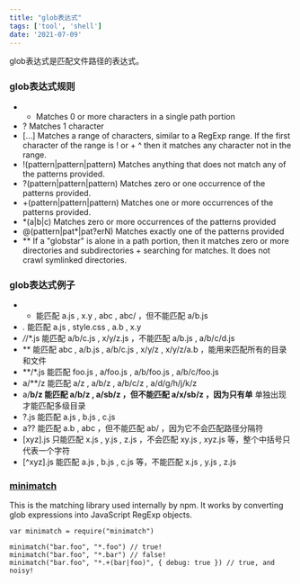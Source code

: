 ```yaml
---
title: "glob表达式"
tags: ['tool', 'shell']
date: '2021-07-09'
---
```


glob表达式是匹配文件路径的表达式。

### glob表达式规则

  + * Matches 0 or more characters in a single path portion
+ ? Matches 1 character
+ [...] Matches a range of characters, similar to a RegExp range. If the first character of the range is ! or + ^ then it matches any character not in the range.
+ !(pattern|pattern|pattern) Matches anything that does not match any of the patterns provided.
+ ?(pattern|pattern|pattern) Matches zero or one occurrence of the patterns provided.
+ +(pattern|pattern|pattern) Matches one or more occurrences of the patterns provided.
+ *(a|b|c) Matches zero or more occurrences of the patterns provided
+ @(pattern|pat*|pat?erN) Matches exactly one of the patterns provided
+ ** If a "globstar" is alone in a path portion, then it matches zero or more directories and subdirectories + searching for matches. It does not crawl symlinked directories.

### glob表达式例子

  + * 能匹配 a.js , x.y , abc , abc/ ，但不能匹配 a/b.js
+ *.* 能匹配 a.js , style.css , a.b , x.y
+ */*/*.js 能匹配 a/b/c.js , x/y/z.js ，不能匹配 a/b.js , a/b/c/d.js
+ ** 能匹配 abc , a/b.js , a/b/c.js , x/y/z , x/y/z/a.b ，能用来匹配所有的目录和文件
+ **/*.js 能匹配 foo.js , a/foo.js , a/b/foo.js , a/b/c/foo.js
+ a/**/z 能匹配 a/z , a/b/z , a/b/c/z , a/d/g/h/j/k/z
+ a/**b/z 能匹配 a/b/z , a/sb/z ，但不能匹配 a/x/sb/z ，因为只有单** 单独出现才能匹配多级目录
+ ?.js 能匹配 a.js , b.js , c.js
+ a?? 能匹配 a.b , abc ，但不能匹配 ab/ ，因为它不会匹配路径分隔符
+ [xyz].js 只能匹配 x.js , y.js , z.js ，不会匹配 xy.js , xyz.js 等，整个中括号只代表一个字符
+ [^xyz].js 能匹配 a.js , b.js , c.js 等，不能匹配 x.js , y.js , z.js

### [minimatch](https://www.npmjs.com/package/minimatch)

This is the matching library used internally by npm.
It works by converting glob expressions into JavaScript RegExp objects.

```
var minimatch = require("minimatch")
 
minimatch("bar.foo", "*.foo") // true!
minimatch("bar.foo", "*.bar") // false!
minimatch("bar.foo", "*.+(bar|foo)", { debug: true }) // true, and noisy!
```
